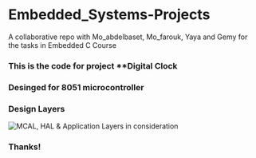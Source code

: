 # Embedded_Systems-Projects
A collaborative repo with Mo_abdelbaset, Mo_farouk, Yaya and Gemy for the tasks in Embedded C Course
<h3>This is the code for project **Digital Clock</h3>
<h3>Desinged for 8051 microcontroller</h3>
<h3>Design Layers</h3>
<img alt="MCAL, HAL & Application Layers in consideration" src="https://www.beningo.com/wp-content/uploads/2016/04/API-HAL-Layers.jpg" />

<h3>Thanks!</h3>
